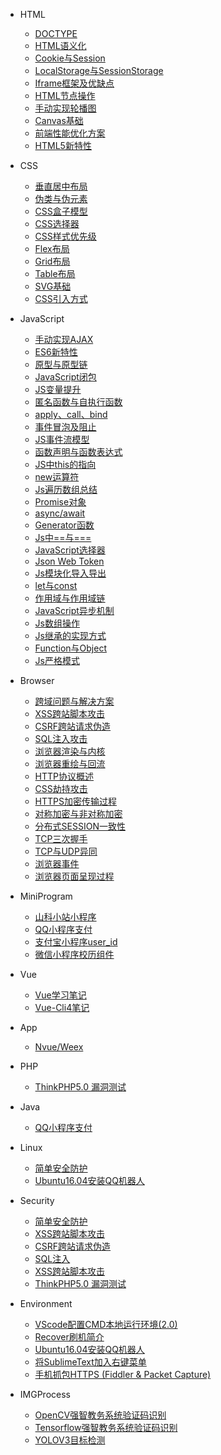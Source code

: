 * HTML
    * [DOCTYPE](HTML/DOCTYPE)
    * [HTML语义化](HTML/HTML语义化)
    * [Cookie与Session](HTML/Cookie与Session)
    * [LocalStorage与SessionStorage](HTML/LocalStorage与SessionStorage)
    * [Iframe框架及优缺点](HTML/Iframe框架及优缺点)
    * [HTML节点操作](HTML/HTML节点操作)
    * [手动实现轮播图](HTML/手动实现轮播图功能)
    * [Canvas基础](HTML/Canvas基础)
    * [前端性能优化方案](HTML/前端性能优化方案)
    * [HTML5新特性](HTML/HTML5新特性)

* CSS
    * [垂直居中布局](CSS/布局垂直居中)
    * [伪类与伪元素](CSS/伪类与伪元素)
    * [CSS盒子模型](CSS/CSS盒子模型)
    * [CSS选择器](CSS/CSS选择器)
    * [CSS样式优先级](CSS/CSS样式优先级)
    * [Flex布局](CSS/FLEX布局)
    * [Grid布局](CSS/Grid布局)
    * [Table布局](CSS/Table布局)
    * [SVG基础](CSS/SVG基础)
    * [CSS引入方式](CSS/CSS引入方式)

* JavaScript
    * [手动实现AJAX](JavaScript/手动实现AJAX)
    * [ES6新特性](JavaScript/ES6新特性)
    * [原型与原型链](JavaScript/原型与原型链)
    * [JavaScript闭包](JavaScript/JavaScript闭包)
    * [JS变量提升](JavaScript/JS变量提升)
    * [匿名函数与自执行函数](JavaScript/匿名函数与自执行函数)
    * [apply、call、bind](JavaScript/apply、call、bind)
    * [事件冒泡及阻止](JavaScript/事件冒泡及阻止)
    * [JS事件流模型](JavaScript/JS事件流模型)
    * [函数声明与函数表达式](JavaScript/函数声明与函数表达式)
    * [JS中this的指向](JavaScript/JS中this的指向)
    * [new运算符](JavaScript/new运算符)
    * [Js遍历数组总结](JavaScript/Js遍历数组总结)
    * [Promise对象](JavaScript/Promise对象)
    * [async/await](JavaScript/async、await)
    * [Generator函数](JavaScript/Generator函数)
    * [Js中==与===](JavaScript/Js中==与===)
    * [JavaScript选择器](JavaScript/JavaScript选择器)
    * [Json Web Token](JavaScript/JSON%20WEB%20TOKEN)
    * [Js模块化导入导出](JavaScript/Js模块化导入导出)
    * [let与const](JavaScript/let与const)
    * [作用域与作用域链](JavaScript/作用域与作用域链)
    * [JavaScript异步机制](JavaScript/JavaScript异步机制)
    * [Js数组操作](JavaScript/Js数组操作)
    * [Js继承的实现方式](JavaScript/Js继承的实现方式)
    * [Function与Object](JavaScript/Function与Object)
    * [Js严格模式](JavaScript/Js严格模式)

* Browser
    * [跨域问题与解决方案](Browser/跨域问题)
    * [XSS跨站脚本攻击](Browser/XSS跨站脚本攻击)
    * [CSRF跨站请求伪造](Browser/CSRF跨站请求伪造)
    * [SQL注入攻击](Browser/SQL注入)
    * [浏览器渲染与内核](Browser/浏览器渲染与内核)
    * [浏览器重绘与回流](Browser/浏览器重绘与回流)
    * [HTTP协议概述](Browser/HTTP协议概述)
    * [CSS劫持攻击](Browser/CSS劫持攻击)
    * [HTTPS加密传输过程](Browser/HTTPS加密传输过程)
    * [对称加密与非对称加密](Browser/对称加密与非对称加密)
    * [分布式SESSION一致性](Browser/分布式SESSION一致性)
    * [TCP三次握手](Browser/TCP三次握手)
    * [TCP与UDP异同](Browser/TCP与UDP异同)
    * [浏览器事件](Browser/浏览器事件)
    * [浏览器页面呈现过程](Browser/浏览器页面呈现过程)

* MiniProgram
    * [山科小站小程序](MiniProgram/山科小站小程序)
    * [QQ小程序支付](MiniProgram/QQ小程序支付)
    * [支付宝小程序user_id](MiniProgram/支付宝小程序user_id)
    * [微信小程序校历组件](MiniProgram/微信小程序校历组件)

* Vue
    * [Vue学习笔记](Vue/Vue学习笔记)
    * [Vue-Cli4笔记](Vue/Vue-Cli4笔记)

* App
    * [Nvue/Weex](App/NvueWeex)

* PHP
    * [ThinkPHP5.0 漏洞测试](PHP/ThinkPHP5.0漏洞测试)

* Java
    * [QQ小程序支付](Java/QQ小程序支付)

* Linux
    * [简单安全防护](Linux/简单安全防护)
    * [Ubuntu16.04安装QQ机器人](Linux/Ubuntu16.04安装QQ机器人)

* Security
    * [简单安全防护](Security/简单安全防护)
    * [XSS跨站脚本攻击](Security/XSS跨站脚本攻击)
    * [CSRF跨站请求伪造](Security/CSRF跨站请求伪造)
    * [SQL注入](Security/SQL注入)
    * [XSS跨站脚本攻击](Security/XSS跨站脚本攻击)
    * [ThinkPHP5.0 漏洞测试](Security/ThinkPHP5.0漏洞测试)

* Environment
    * [VScode配置CMD本地运行环境(2.0)](Environment/VScode配置CMD本地运行环境(2.0))
    * [Recover刷机简介](Environment/Recover刷机简介)
    * [Ubuntu16.04安装QQ机器人](Environment/Ubuntu16.04安装QQ机器人)
    * [将SublimeText加入右键菜单](Environment/将SublimeText加入右键菜单)
    * [手机抓包HTTPS (Fiddler & Packet Capture)](Environment/手机抓包HTTPS)

* IMGProcess
    * [OpenCV强智教务系统验证码识别](IMGProcess/强智教务系统验证码识别OpenCV)
    * [Tensorflow强智教务系统验证码识别](IMGProcess/强智教务系统验证码识别TensorflowCNN)
    * [YOLOV3目标检测](IMGProcess/YOLOV3目标检测)